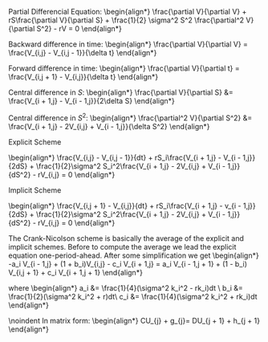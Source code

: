 Partial Differencial Equation:
\begin{align*}
\frac{\partial V}{\partial V} + rS\frac{\partial V}{\partial S} + \frac{1}{2} \sigma^2 S^2 \frac{\partial^2 V}{\partial S^2} - rV = 0
\end{align*}

Backward difference in time:
\begin{align*}
\frac{\partial V}{\partial V} = \frac{V_{i,j} - V_{i,j - 1}}{\delta t}
\end{align*}

Forward difference in time:
\begin{align*}
\frac{\partial V}{\partial t} = \frac{V_{i,j + 1} - V_{i,j}}{\delta t}
\end{align*}

Central difference in $S$:
\begin{align*}
\frac{\partial V}{\partial S} &= \frac{V_{i + 1,j} - V_{i - 1,j}}{2\delta S}
\end{align*}

Central difference in $S^2$:
\begin{align*}
\frac{\partial^2 V}{\partial S^2} &= \frac{V_{i + 1,j} - 2V_{i,j} + V_{i - 1,j}}{\delta S^2}
\end{align*}

Explicit Scheme

\begin{align*}
\frac{V_{i,j} - V_{i,j - 1}}{dt} + rS_i\frac{V_{i + 1,j} - V_{i - 1,j}}{2dS} + \frac{1}{2}\sigma^2 S_i^2\frac{V_{i + 1,j} - 2V_{i,j} + V_{i - 1,j}}{dS^2} - rV_{i,j} = 0
\end{align*}

Implicit Scheme

\begin{align*}
\frac{V_{i,j + 1} - V_{i,j}}{dt} + rS_i\frac{V_{i + 1,j} - v_{i - 1,j}}{2dS} + \frac{1}{2}\sigma^2 S_i^2\frac{V_{i + 1,j} - 2V_{i,j} + V_{i - 1,j}}{dS^2} - rV_{i,j} = 0
\end{align*}

The Crank-Nicolson scheme is basically the average of the explicit and implicit schemes. Before to compute the average we lead the explicit equation one-period-ahead. After some simplification we get
\begin{align*}
-a_i V_{i - 1,j} + (1 + b_i)V_{i,j} - c_i V_{i + 1,j} = a_i V_{i - 1,j + 1}  + (1 -  b_i) V_{i,j + 1} + c_i V_{i + 1,j + 1}
\end{align*}

where
\begin{align*}
a_i &= \frac{1}{4}(\sigma^2 k_i^2 - rk_i)dt \\
b_i &= \frac{1}{2}(\sigma^2 k_i^2 + r)dt\\
c_i &= \frac{1}{4}(\sigma^2 k_i^2 + rk_i)dt 
\end{align*}

\noindent In matrix form:
\begin{align*}
CU_{j} + g_{j}= DU_{j + 1} + h_{j + 1}
\end{align*}
